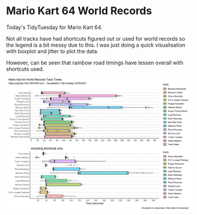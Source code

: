 # Mario Kart 64 World Records

Today's TidyTuesday for Mario Kart 64. 

Not all tracks have had shortcuts figured out or used for world records so the legend is a bit messy due to this. I was just doing a quick visualisation with boxplot and jitter to plot the data. 

However, can be seen that rainbow road timings have lessen overall with shortcuts used. 

![two bar charts showing the difference of timings with and without shortcuts used over the course of all world records](https://github.com/jezzaayt/TidyTuesdays/blob/main/2021/2021-05-25/mario_times.png)

